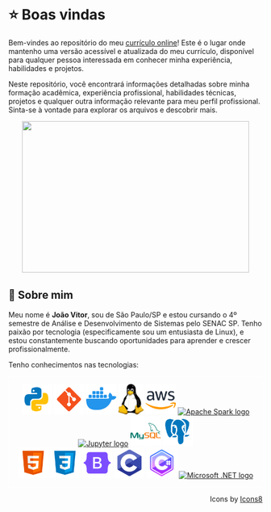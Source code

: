 # ⭐ Boas vindas

Bem-vindes ao repositório do meu [currículo online](https://jvitor-alol.github.io/Curriculum-Vitae/)! Este é o lugar onde mantenho uma versão acessível e atualizada do meu currículo, disponível para qualquer pessoa interessada em conhecer minha experiência, habilidades e projetos.

Neste repositório, você encontrará informações detalhadas sobre minha formação acadêmica, experiência profissional, habilidades técnicas, projetos e qualquer outra informação relevante para meu perfil profissional. Sinta-se à vontade para explorar os arquivos e descobrir mais.

<div align="center">
  <img src="https://media.giphy.com/media/dWesBcTLavkZuG35MI/giphy.gif" width="450" height="300">
</div>

## 🤖 Sobre mim

Meu nome é **João Vitor**, sou de São Paulo/SP e estou cursando o 4º semestre de Análise e Desenvolvimento de Sistemas pelo SENAC SP. Tenho paixão por tecnologia (especificamente sou um entusiasta de Linux), e estou constantemente buscando oportunidades para aprender e crescer profissionalmente.

Tenho conhecimentos nas tecnologias:

<div id="icones" align="center" style="padding: 15px; border: 1px solid #ffffff;">
    <img src="./public/assets/images/icons8-python.svg" height="60px">
    <img src="./public/assets/images/icons8-git.svg" height="60px">
    <img src="./public/assets/images/icons8-docker.svg" height="60px">
    <img src="./public/assets/images/Tux.svg" height="60px">
    <img src="./public/assets/images/icons8-amazon-web-services.svg" height="60px">
    <a title="Apache Software Foundation, Apache License 2.0 &lt;http://www.apache.org/licenses/LICENSE-2.0&gt;, via Wikimedia Commons" href="https://commons.wikimedia.org/wiki/File:Apache_Spark_logo.svg"><img height="60px" alt="Apache Spark logo" src="https://upload.wikimedia.org/wikipedia/commons/thumb/f/f3/Apache_Spark_logo.svg/512px-Apache_Spark_logo.svg.png"></a>
    <a href="https://jupyter.org/"><img width="60" alt="Jupyter logo" src="https://jupyter.org/assets/homepage/main-logo.svg"></a>
    <img src="./public/assets/images/icons8-mysql-logo.svg" height="60px">
    <img src="./public/assets/images/icons8-postgresql.svg" height="60px">
    <br />
    <img src="./public/assets/images/icons8-html-5.svg" height="60px">
    <img src="./public/assets/images/icons8-css3.svg" height="60px">
    <img src="./public/assets/images/icons8-bootstrap.svg" height="60px">
    <img src="./public/assets/images/icons8-c-programming.svg" height="60px">
    <img src="./public/assets/images/icons8-c-sharp-logo.svg" height="60px">
    <a title="Microsoft, CC0, via Wikimedia Commons" href="https://commons.wikimedia.org/wiki/File:Microsoft_.NET_logo.svg"><img height="60px" alt="Microsoft .NET logo" src="https://upload.wikimedia.org/wikipedia/commons/thumb/7/7d/Microsoft_.NET_logo.svg/256px-Microsoft_.NET_logo.svg.png"></a>
</div>
<p style="text-align: right;">Icons by <a href="https://icons8.com">Icons8</a></p>
